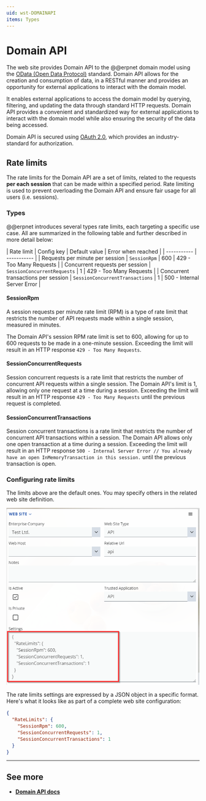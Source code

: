 ```yaml
---
uid: wst-DOMAINAPI
items: Types
---
```


# Domain API

The web site provides Domain API to the @@erpnet domain model using the [OData (Open Data Protocol)](https://www.odata.org/) standard. Domain API allows for the creation and consumption of data, in a RESTful manner and provides an opportunity for external applications to interact with the domain model. 

It enables external applications to access the domain model by querying, filtering, and updating the data through standard HTTP requests. Domain API provides a convenient and standardized way for external applications to interact with the domain model while also ensuring the security of the data being accessed.

Domain API is secured using [OAuth 2.0](https://oauth.net/2/), which provides an industry-standard for authorization.

## Rate limits

The rate limits for the Domain API are a set of limits, related to the requests **per each session** that can be made within a specified period. Rate limiting is used to prevent overloading the Domain API and ensure fair usage for all users (i.e. sessions).

### Types

@@erpnet introduces several types rate limits, each targeting a specific use case. All are summarized in the following table and further described in more detail below:

| Rate limit | Config key | Default value | Error when reached |
| ----------- | ----------- |
| Requests per minute per session | `SessionRpm` | 600 | 429 - Too Many Requests |
| Concurrent requests per session | `SessionConcurrentRequests` | 1 | 429 - Too Many Requests |
| Concurrent transactions per session | `SessionConcurrentTransactions` | 1 | 500 - Internal Server Error |

#### SessionRpm

A session requests per minute rate limit (RPM) is a type of rate limit that restricts the number of API requests made within a single session, measured in minutes. 

The Domain API's session RPM rate limit is set to 600, allowing for up to 600 requests to be made in a one-minute session. Exceeding the limit will result in an HTTP response `429 - Too Many Requests`.

#### SessionConcurrentRequests

Session concurrent requests is a rate limit that restricts the number of concurrent API requests within a single session. The Domain API's limit is 1, allowing only one request at a time during a session. Exceeding the limit will result in an HTTP response `429 - Too Many Requests` until the previous request is completed.

#### SessionConcurrentTransactions

Session concurrent transactions is a rate limit that restricts the number of concurrent API transactions within a session. The Domain API allows only one open transaction at a time during a session. Exceeding the limit will result in an HTTP response `500 - Internal Server Error // You already have an open InMemoryTransaction in this session.` until the previous transaction is open.

### Configuring rate limits

The limits above are the default ones. You may specify others in the related web site definition.

![Web-site-settings](../pictures/website-settings.png)


The rate limits settings are expressed by a JSON object in a specific format. Here's what it looks like as part of a complete web site configuration:

```JSON
{
  "RateLimits": {
    "SessionRpm": 600,
    "SessionConcurrentRequests": 1,
    "SessionConcurrentTransactions": 1
  }
}
```

-------------
## See more

- **[Domain API docs](https://docs.erp.net/dev/domain-api/index.html)**
